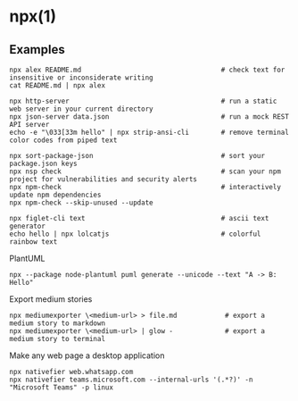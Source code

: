 # npx(1)

## Examples

    npx alex README.md                                   # check text for insensitive or inconsiderate writing
    cat README.md | npx alex

    npx http-server                                      # run a static web server in your current directory
    npx json-server data.json                            # run a mock REST API server
    echo -e "\033[33m hello" | npx strip-ansi-cli        # remove terminal color codes from piped text

    npx sort-package-json                                # sort your package.json keys
    npx nsp check                                        # scan your npm project for vulnerabilities and security alerts
    npx npm-check                                        # interactively update npm dependencies
    npx npm-check --skip-unused --update

    npx figlet-cli text                                  # ascii text generator
    echo hello | npx lolcatjs                            # colorful rainbow text

  PlantUML

    npx --package node-plantuml puml generate --unicode --text "A -> B: Hello"

  Export medium stories

    npx mediumexporter \<medium-url> > file.md            # export a medium story to markdown
    npx mediumexporter \<medium-url> | glow -             # export a medium story to terminal

  Make any web page a desktop application

    npx nativefier web.whatsapp.com
    npx nativefier teams.microsoft.com --internal-urls '(.*?)' -n "Microsoft Teams" -p linux
